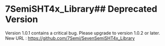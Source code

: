 # 7SemiSHT4x_Library## Deprecated Version
Version 1.0.1 contains a critical bug. Please upgrade to version 1.0.2 or later.
New URL :
https://github.com/7Semi/SevenSemiSHT4x_Library
